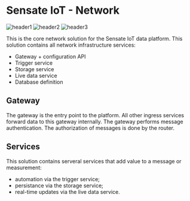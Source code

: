 # Sensate IoT - Network

![header1] ![header2] ![header3]

This is the core network solution for the Sensate IoT data platform. This
solution contains all network infrastructure services:

- Gateway + configuration API
- Trigger service
- Storage service
- Live data service
- Database definition

## Gateway

The gateway is the entry point to the platform. All other ingress services forward
data to this gateway internally. The gateway performs message authentication. The
authorization of messages is done by the router.

## Services

This solution contains serveral services that add value to a message or measurement:

- automation via the trigger service;
- persistance via the storage service;
- real-time updates via the live data service.

[header1]: https://github.com/sensate-iot/platform-network/workflows/Docker/badge.svg "Docker Build"
[header2]: https://github.com/sensate-iot/platform-network/workflows/Format%20check/badge.svg ".NET format"
[header3]: https://img.shields.io/badge/version-v1.8.1-informational "Sensate IoT version"
